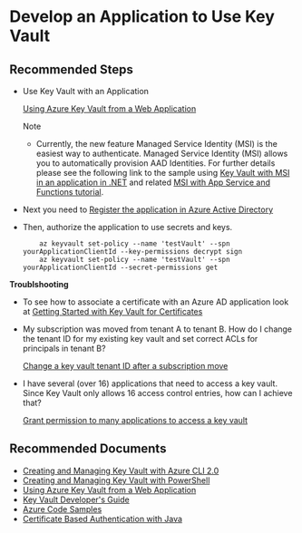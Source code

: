 <properties
	pageTitle="How to Use Key Vault with an Application"
	description="Using key vault with an Application"
	service="Microsoft.Keyvault"
	resource="vaults"
	authors="fhokholdMSFT"
	displayOrder="8"
	selfHelpType="resource"
	supportTopicIds="32375291"
	resourceTags="optional"
	productPesIds="15657"
	cloudEnvironments="MoonCake"
	articleId="a3f8dd78-7c00-441f-93af-e85d80937976"
/>

# Develop an Application to Use Key Vault

## **Recommended Steps**

* Use Key Vault with an Application

    [Using Azure Key Vault from a Web Application](https://docs.microsoft.com/azure/key-vault/key-vault-get-started)
    > [!NOTE]
    >* Currently, the new feature Managed Service Identity (MSI) is the easiest way to authenticate. Managed Service Identity (MSI) allows you to automatically provision AAD Identities. For further details please see the following link to the sample using [Key Vault with MSI in an application in .NET](https://github.com/Azure-Samples/app-service-msi-keyvault-dotnet/) and related [MSI with App Service and Functions tutorial](https://docs.microsoft.com/azure/app-service/app-service-managed-service-identity). 
* Next you need to [Register the application in Azure Active Directory](https://docs.microsoft.com/azure/key-vault/key-vault-manage-with-cli2)
* Then, authorize the application to use secrets and keys.

    ``` 
		az keyvault set-policy --name 'testVault' --spn yourApplicationClientId --key-permissions decrypt sign
    	az keyvault set-policy --name 'testVault' --spn yourApplicationClientId --secret-permissions get 
	```
**Troublshooting**

* To see how to associate a certificate with an Azure AD application look at [Getting Started with Key Vault for Certificates](https://blogs.technet.microsoft.com/kv/2016/09/26/get-started-with-azure-key-vault-certificates/)
* My subscription was moved from tenant A to tenant B. How do I change the tenant ID for my existing key vault and set correct ACLs for principals in tenant B?

    [Change a key vault tenant ID after a subscription move](https://docs.microsoft.com/azure/key-vault/key-vault-subscription-move-fix)
* I have several (over 16) applications that need to access a key vault. Since Key Vault only allows 16 access control entries, how can I achieve that?

    [Grant permission to many applications to access a key vault](https://docs.microsoft.com/azure/key-vault/key-vault-group-permissions-for-apps)

## **Recommended Documents**

* [Creating and Managing Key Vault with Azure CLI 2.0](https://docs.azure.cn/key-vault/key-vault-manage-with-cli2)
* [Creating and Managing Key Vault with PowerShell](https://docs.azure.cn/key-vault/key-vault-overview)
* [Using Azure Key Vault from a Web Application](https://docs.azure.cn/key-vault/tutorial-net-create-vault-azure-web-app)
* [Key Vault Developer's Guide](https://docs.azure.cn/key-vault/key-vault-developers-guide)
* [Azure Code Samples](https://azure.microsoft.com/resources/samples/?service=key-vault&sort=0)
* [Certificate Based Authentication with Java](https://github.com/Azure-Samples/key-vault-java-certificate-authentication)